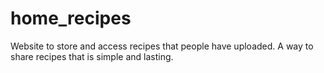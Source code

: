 # home_recipes
Website to store and access recipes that people have uploaded. A way to share recipes that is simple and lasting.

